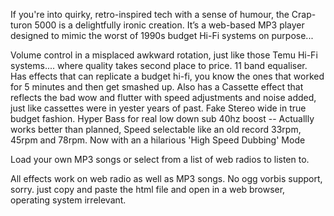 If you're into quirky, retro-inspired tech with a sense of humour, the Crap-turon 5000 is a delightfully ironic creation. 
It’s a web-based MP3 player designed to mimic the worst of 1990s budget Hi-Fi systems on purpose...

Volume control in a misplaced awkward rotation, just like those Temu Hi-Fi systems.... where quality takes second place to price. 
11 band equaliser. Has effects that can replicate a budget hi-fi, you know the ones that worked for 5 minutes and then get smashed up. 
Also has a Cassette effect that reflects the bad wow and flutter with speed adjustments and noise added, just like cassettes were in yester years of past. 
Fake Stereo wide in true budget fashion. 
Hyper Bass for real low down sub 40hz boost -- Actuallly works better than planned, 
Speed selectable like an old record 33rpm, 45rpm and 78rpm.
Now with an a hilarious 'High Speed Dubbing' Mode

Load your own MP3 songs or select from a list of web radios to listen to.

All effects work on web radio as well as MP3 songs.
No ogg vorbis support, sorry.
just copy and paste the html file and open in a web browser, operating system irrelevant.
